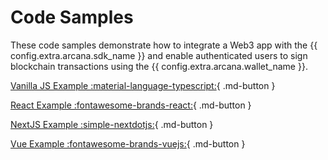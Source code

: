 # Code Samples

These code samples demonstrate how to integrate a Web3 app with the {{ config.extra.arcana.sdk_name }} and enable authenticated users to sign blockchain transactions using the {{ config.extra.arcana.wallet_name }}.

[Vanilla JS Example :material-language-typescript:](vanilla_html_js_sample.md){ .md-button }

[React Example :fontawesome-brands-react:](react_code_sample.md){ .md-button }

[NextJS Example :simple-nextdotjs:](nextjs_code_sample.md){ .md-button }

[Vue Example :fontawesome-brands-vuejs:](https://github.com/arcana-network/auth-sample-integration-new){ .md-button }